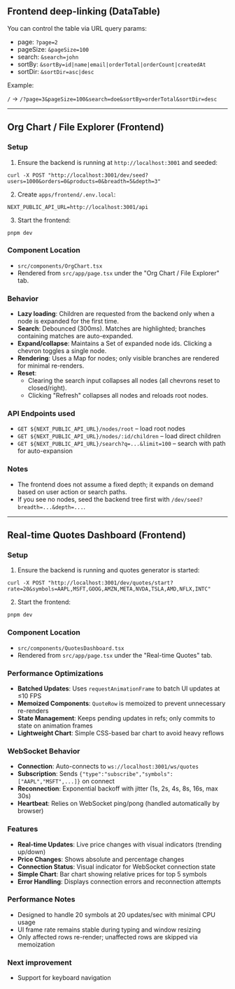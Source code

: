 ## Frontend deep-linking (DataTable)

You can control the table via URL query params:

- page: `?page=2`
- pageSize: `&pageSize=100`
- search: `&search=john`
- sortBy: `&sortBy=id|name|email|orderTotal|orderCount|createdAt`
- sortDir: `&sortDir=asc|desc`

Example:

`/` → `/?page=3&pageSize=100&search=doe&sortBy=orderTotal&sortDir=desc`

---

## Org Chart / File Explorer (Frontend)

### Setup
1) Ensure the backend is running at `http://localhost:3001` and seeded:
```
curl -X POST "http://localhost:3001/dev/seed?users=1000&orders=0&products=0&breadth=5&depth=3"
```
2) Create `apps/frontend/.env.local`:
```
NEXT_PUBLIC_API_URL=http://localhost:3001/api
```
3) Start the frontend:
```
pnpm dev
```

### Component Location
- `src/components/OrgChart.tsx`
- Rendered from `src/app/page.tsx` under the "Org Chart / File Explorer" tab.

### Behavior
- **Lazy loading**: Children are requested from the backend only when a node is expanded for the first time.
- **Search**: Debounced (300ms). Matches are highlighted; branches containing matches are auto-expanded.
- **Expand/collapse**: Maintains a Set of expanded node ids. Clicking a chevron toggles a single node.
- **Rendering**: Uses a Map for nodes; only visible branches are rendered for minimal re-renders.
- **Reset**:
  - Clearing the search input collapses all nodes (all chevrons reset to closed/right).
  - Clicking "Refresh" collapses all nodes and reloads root nodes.

### API Endpoints used
- `GET ${NEXT_PUBLIC_API_URL}/nodes/root` – load root nodes
- `GET ${NEXT_PUBLIC_API_URL}/nodes/:id/children` – load direct children
- `GET ${NEXT_PUBLIC_API_URL}/search?q=...&limit=100` – search with path for auto-expansion

### Notes
- The frontend does not assume a fixed depth; it expands on demand based on user action or search paths.
- If you see no nodes, seed the backend tree first with `/dev/seed?breadth=...&depth=...`.

---

## Real-time Quotes Dashboard (Frontend)

### Setup
1) Ensure the backend is running and quotes generator is started:
```
curl -X POST "http://localhost:3001/dev/quotes/start?rate=20&symbols=AAPL,MSFT,GOOG,AMZN,META,NVDA,TSLA,AMD,NFLX,INTC"
```
2) Start the frontend:
```
pnpm dev
```

### Component Location
- `src/components/QuotesDashboard.tsx`
- Rendered from `src/app/page.tsx` under the "Real-time Quotes" tab.

### Performance Optimizations
- **Batched Updates**: Uses `requestAnimationFrame` to batch UI updates at ≤10 FPS
- **Memoized Components**: `QuoteRow` is memoized to prevent unnecessary re-renders
- **State Management**: Keeps pending updates in refs; only commits to state on animation frames
- **Lightweight Chart**: Simple CSS-based bar chart to avoid heavy reflows

### WebSocket Behavior
- **Connection**: Auto-connects to `ws://localhost:3001/ws/quotes`
- **Subscription**: Sends `{"type":"subscribe","symbols":["AAPL","MSFT",...]}` on connect
- **Reconnection**: Exponential backoff with jitter (1s, 2s, 4s, 8s, 16s, max 30s)
- **Heartbeat**: Relies on WebSocket ping/pong (handled automatically by browser)

### Features
- **Real-time Updates**: Live price changes with visual indicators (trending up/down)
- **Price Changes**: Shows absolute and percentage changes
- **Connection Status**: Visual indicator for WebSocket connection state
- **Simple Chart**: Bar chart showing relative prices for top 5 symbols
- **Error Handling**: Displays connection errors and reconnection attempts

### Performance Notes
- Designed to handle 20 symbols at 20 updates/sec with minimal CPU usage
- UI frame rate remains stable during typing and window resizing
- Only affected rows re-render; unaffected rows are skipped via memoization

### Next improvement
- Support for keyboard navigation